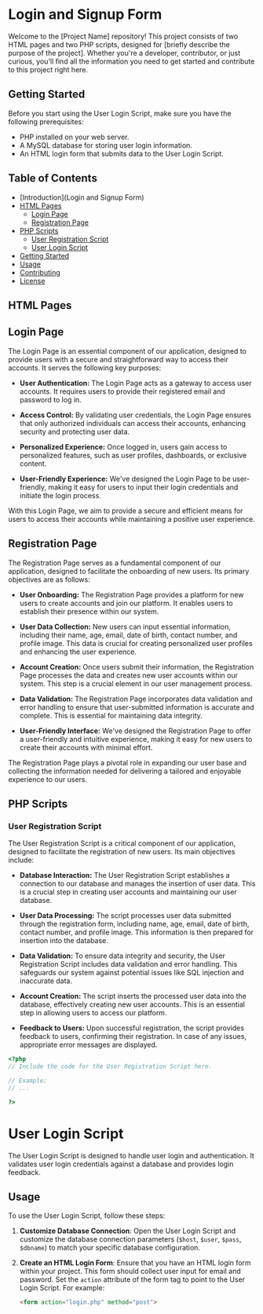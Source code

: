 # Login and Signup Form

Welcome to the [Project Name] repository! This project consists of two HTML pages and two PHP scripts, designed for [briefly describe the purpose of the project]. Whether you're a developer, contributor, or just curious, you'll find all the information you need to get started and contribute to this project right here.



## Getting Started

Before you start using the User Login Script, make sure you have the following prerequisites:

- PHP installed on your web server.
- A MySQL database for storing user login information.
- An HTML login form that submits data to the User Login Script.

## Table of Contents

- [Introduction](Login and Signup Form)
- [HTML Pages](#html-pages)
  - [Login Page](#login-page)
  - [Registration Page](#registration-page)
- [PHP Scripts](#php-scripts)
  - [User Registration Script](#user-registration-script)
  - [User Login Script](#user-login-script)
- [Getting Started](#getting-started)
- [Usage](#usage)
- [Contributing](#contributing)
- [License](#license)

## HTML Pages


## Login Page

The Login Page is an essential component of our application, designed to provide users with a secure and straightforward way to access their accounts. It serves the following key purposes:

- **User Authentication:** The Login Page acts as a gateway to access user accounts. It requires users to provide their registered email and password to log in.

- **Access Control:** By validating user credentials, the Login Page ensures that only authorized individuals can access their accounts, enhancing security and protecting user data.

- **Personalized Experience:** Once logged in, users gain access to personalized features, such as user profiles, dashboards, or exclusive content.

- **User-Friendly Experience:** We've designed the Login Page to be user-friendly, making it easy for users to input their login credentials and initiate the login process.

With this Login Page, we aim to provide a secure and efficient means for users to access their accounts while maintaining a positive user experience.





## Registration Page

The Registration Page serves as a fundamental component of our application, designed to facilitate the onboarding of new users. Its primary objectives are as follows:

- **User Onboarding:** The Registration Page provides a platform for new users to create accounts and join our platform. It enables users to establish their presence within our system.

- **User Data Collection:** New users can input essential information, including their name, age, email, date of birth, contact number, and profile image. This data is crucial for creating personalized user profiles and enhancing the user experience.

- **Account Creation:** Once users submit their information, the Registration Page processes the data and creates new user accounts within our system. This step is a crucial element in our user management process.

- **Data Validation:** The Registration Page incorporates data validation and error handling to ensure that user-submitted information is accurate and complete. This is essential for maintaining data integrity.

- **User-Friendly Interface:** We've designed the Registration Page to offer a user-friendly and intuitive experience, making it easy for new users to create their accounts with minimal effort.

The Registration Page plays a pivotal role in expanding our user base and collecting the information needed for delivering a tailored and enjoyable experience to our users.




## PHP Scripts

### User Registration Script

The User Registration Script is a critical component of our application, designed to facilitate the registration of new users. Its main objectives include:

- **Database Interaction:** The User Registration Script establishes a connection to our database and manages the insertion of user data. This is a crucial step in creating user accounts and maintaining our user database.

- **User Data Processing:** The script processes user data submitted through the registration form, including name, age, email, date of birth, contact number, and profile image. This information is then prepared for insertion into the database.

- **Data Validation:** To ensure data integrity and security, the User Registration Script includes data validation and error handling. This safeguards our system against potential issues like SQL injection and inaccurate data.

- **Account Creation:** The script inserts the processed user data into the database, effectively creating new user accounts. This is an essential step in allowing users to access our platform.

- **Feedback to Users:** Upon successful registration, the script provides feedback to users, confirming their registration. In case of any issues, appropriate error messages are displayed.

```php
<?php
// Include the code for the User Registration Script here.

// Example:
// ...

?>

```
# User Login Script

The User Login Script is designed to handle user login and authentication. It validates user login credentials against a database and provides login feedback.
## Usage

To use the User Login Script, follow these steps:

1. **Customize Database Connection**: Open the User Login Script and customize the database connection parameters (`$host`, `$user`, `$pass`, `$dbname`) to match your specific database configuration.

2. **Create an HTML Login Form**: Ensure that you have an HTML login form within your project. This form should collect user input for email and password. Set the `action` attribute of the form tag to point to the User Login Script. For example:

   ```html
   <form action="login.php" method="post">

